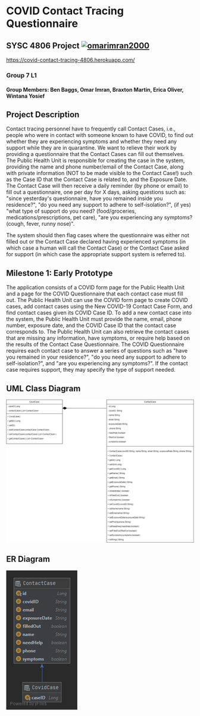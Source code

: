 # COVID Contact Tracing Questionnaire 

## SYSC 4806 Project  [![omarimran2000](https://circleci.com/gh/omarimran2000/COVID-Contract-Tracing.svg?style=shield)](https://app.circleci.com/pipelines/github/omarimran2000/COVID-Contract-Tracing)

https://covid-contact-tracing-4806.herokuapp.com/

### Group 7 L1

#### Group Members: Ben Baggs, Omar Imran, Braxton Martin, Erica Oliver, Wintana Yosief

## Project Description

Contact tracing personnel have to frequently call Contact Cases, i.e., people who were in contact with
someone known to have COVID, to find out whether they are experiencing symptoms and whether they
need any support while they are in quarantine. We want to relieve their work by providing a
questionnaire that the Contact Cases can fill out themselves. The Public Health Unit is responsible for
creating the case in the system, providing the name and phone number/email of the Contact Case, along
with private information (NOT to be made visible to the Contact Case!) such as the Case ID that the
Contact Case is related to, and the Exposure Date. The Contact Case will then receive a daily reminder
(by phone or email) to fill out a questionnaire, one per day for X days, asking questions such as: "since
yesterday's questionnaire, have you remained inside you residence?", "do you need any support to
adhere to self-isolation?", (if yes) "what type of support do you need? (food/groceries,
medications/prescriptions, pet care), "are you experiencing any symptoms? (cough, fever, runny nose)".

The system should then flag cases where the questionnaire was either not filled out or the Contact Case
declared having experienced symptoms (in which case a human will call the Contact Case) or the Contact
Case asked for support (in which case the appropriate support system is referred to).

## Milestone 1: Early Prototype

The application consists of a COVID form page for the Public Health Unit and a page for the COVID Questionnaire that each contact case must fill out. The Public Health Unit can use the COVID form page to create COVID cases, add contact cases using the New COVID-19 Contact Case Form, and find contact cases given its COVID Case ID. To add a new contact case into the system, the Public Health Unit must provide the name, email, phone number, exposure date, and the COVID Case ID that the contact case corresponds to. The Public Health Unit can also retrieve the contact cases that are missing any information, have symptoms, or require help based on the results of the Contact Case Questionnaire. The COVID Questionnaire requires each contact case to answer a series of questions such as "have you remained in your residence?", "do you need any support to adhere to self-isolation?", and "are you experiencing any symptoms?". If the contact case requires support, they may specify the type of support needed. 

## UML Class Diagram

![alt text](Diagrams/UML_Diagram.png?raw=true)

## ER Diagram
![alt text](Diagrams/ER_Diagram.png?raw=true)
